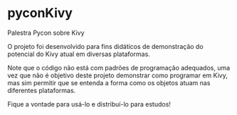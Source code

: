# pyconKivy
Palestra Pycon sobre Kivy

O projeto foi desenvolvido para fins didáticos de demonstração do potencial do Kivy atual em diversas plataformas.

Note que o código não está com padrões de programação adequados, uma vez que não é objetivo deste projeto demonstrar como programar em Kivy, mas sim permitir que se entenda a forma como os objetos atuam nas diferentes plataformas.

Fique a vontade para usá-lo e distribuí-lo para estudos!